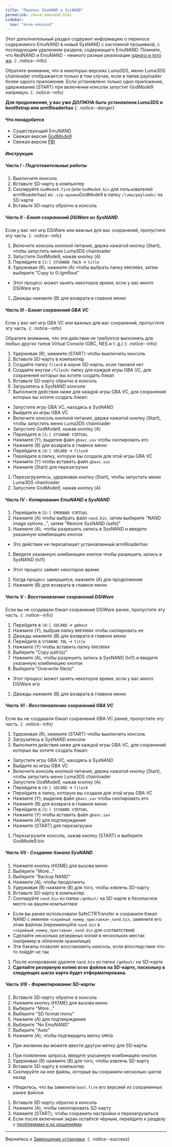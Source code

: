 ```yaml
---
title: "Перенос EmuNAND в SysNAND"
permalink: /move-emunand.html
sidebar:
  nav: "move-emunand"
---
```


Этот дополнительный раздел содержит информацию о переносе содержимого EmuNAND в новый SysNAND с кастомной прошивкой, с последующим удалением раздела, содержащего EmuNAND. Помните, что RedNAND и EmuNAND - немного разные реализации [одного и того же](http://3dbrew.org/wiki/NAND_Redirection).
{: .notice--info}

Обратите внимание, что в некоторых версиях Luma3DS, меню Luma3DS chainloader отображается только в том случае, если в папке payloader более одного приложения. Если установлено только одно приложение, удерживание (START) при включении консоли запустит GodMode9 напрямую.
{: .notice--info}

**Для продолжения, у вас уже ДОЛЖНА быть установлена Luma3DS и boot9strap или arm9loaderhax**
{: .notice--danger}

#### <a name="what_need" />Что понадобится

* Существующий EmuNAND
* Свежая версия [GodMode9](https://github.com/d0k3/GodMode9/releases/latest)
* Свежая версия [FBI](https://github.com/Steveice10/FBI/releases/latest)

#### <a name="instructions" />Инструкция

##### <a name="part1" />Часть I - Подготовительные работы

1. Выключите консоль
1. Вставьте SD-карту в компьютер
1. Скопируйте `GodMode9.firm` (или `GodMode9.bin` для пользователей arm9loaderhax) из `.zip-архива`GodMode9 в папку `/luma/payloads/` на SD-карте
1. Вставьте SD-карту обратно в консоль

##### <a name="part2" />Часть II - Бэкап сохранений DSiWare из SysNAND

Если у вас нет игр DSiWare или важных для вас сохранений, пропустите эту часть.
{: .notice--info}

1. Включите консоль кнопкой питания, держа нажатой кнопку (Start), чтобы запустить меню Luma3DS chainloader
1. Запустите GodMode9, нажав кнопку (A)
1. Перейдите в `[2:] SYSNAND TWLN` -> `title`
1. Удерживая (R), нажмите (A) чтобы выбрать папку `00030004`, затем выберите "Copy to 0:/gm9out"
  + Этот процесс может занять некоторое время, если у вас много DSiWare игр
1. Дважды нажмите (B) для возврата в главное меню

##### <a name="part3" />Часть III - Бэкап сохранений GBA VC

Если у вас нет игр GBA VC или важных для вас сохранений, пропустите эту часть.
{: .notice--info}

Обратите внимание, что эти действия не требуется выполнять для любых других типов Virtual Console (GBC, NES и т. д.)
{: .notice--info}

1. Удерживая (R), нажмите (START) чтобы выключить консоль
1. Вставьте SD-карту в компьютер
1. Создайте папку `files9` в корне SD-карты, если таковой нет
1. Создайте внутри `/files9/` папку для каждой игры GBA VC, для сохранений которых вы хотите создать бэкап 
1. Вставьте SD-карту обратно в консоль
1. Загрузитесь в SysNAND консоли
1. Выполните действия ниже для каждой игры GBA VC, для сохранений которых вы хотите создать бэкап:
  + Запустите игру GBA VC, находясь в SysNAND
  + Выйдите из игры GBA VC
  + Включите консоль кнопкой питания, держа нажатой кнопку (Start), чтобы запустить меню Luma3DS chainloader
  + Запустите GodMode9, нажав кнопку (A)
  + Перейдите в `[S:] SYSNAND VIRTUAL`
  + Нажмите (Y), выделив файл `gbavc.sav` чтобы скопировать его
  + Нажмите (B) для возврата в главное меню
  + Перейдите в `[0:] SDCARD` -> `files9`
  + Перейдите в папку, которую вы создали для этой игры GBA VC
  + Нажмите (Y) чтобы вставить файл `gbavc.sav`
  + Нажмите (Start) для перезагрузки
1. Перезагрузитесь, удерживая кнопку (Start), чтобы запустить меню Luma3DS chainloader
1. Запустите GodMode9, нажав кнопку (A)

##### <a name="part4" />Часть IV - Копирование EmuNAND в SysNAND

1. Перейдите в `[E:] EMUNAND VIRTUAL`
1. Нажмите (A) чтобы выбрать файл `nand.bin`, затем выберите "NAND image options...", затем "Restore SysNAND (safe)"
1. Нажмите (A), чтобы разрешить запись в SysNAND и введите указанную комбинацию кнопок
  + Это действие не перезапишет установленный arm9loaderhax
1. Введите указанную комбинацию кнопок чтобы разрешить запись в SysNAND (lvl1)
  + Этот процесс займет некоторое время
1. Когда процесс завершится, нажмите (A) для продолжения
1. Нажмите (B) для возврата в главное меню

##### <a name="part5" />Часть V - Восстановление сохранений DSiWare

Если вы не создавали бэкап сохранений DSiWare ранее, пропустите эту часть.
{: .notice--info}

1. Перейдите в `[0:] SDCARD` -> `gm9out`
1. Нажмите (Y), выбрав папку `00030004` чтобы скопировать ее
1. Дважды нажмите (B) для возврата в главное меню
1. Перейдите в `SYSNAND TWL` -> `title`
1. Нажмите (Y) чтобы вставить папку `00030004`
1. Выберите "Copy path(s)"
1. Нажмите (A), чтобы разрешить запись в SysNAND (lvl1) и введите указанную комбинацию кнопок
1. Выберите "Overwrite file(s)"
  + Этот процесс может занять некоторое время, если у вас много DSiWare игр
1. Дважды нажмите (B) для возврата в главное меню

##### <a name="part6" />Часть VI - Восстановление сохранений GBA VC

Если вы не создавали бэкап сохранений GBA VC ранее, пропустите эту часть.
{: .notice--info}

1. Удерживая (R), нажмите (START) чтобы выключить консоль
1. Загрузитесь в SysNAND консоли
1. Выполните действия ниже для каждой игры GBA VC, для сохранений которых вы хотите создать бэкап:
  + Запустите игру GBA VC, находясь в SysNAND
  + Выйдите из игры GBA VC
  + Включите консоль кнопкой питания, держа нажатой кнопку (Start), чтобы запустить меню Luma3DS chainloader
  + Запустите GodMode9, нажав кнопку (A)
  + Перейдите в `[0:] SDCARD` -> `files9`
  + Перейдите в папку, которую вы создали для этой игры GBA VC
  + Нажмите (Y), выделив файл `gbavc.sav` чтобы скопировать его
  + Нажмите (B) для возврата в главное меню
  + Перейдите в `[S:] SYSNAND VIRTUAL`
  + Нажмите (Y) чтобы вставить файл `gbavc.sav`
  + Нажмите (A) для подтверждения
  + Нажмите (START) для перезагрузки
1. Перезагрузите консоль, зажав кнопку (START) и выберите GodMode9.bin

##### <a name="part7" />Часть VII - Создание бэкапа SysNAND

1. Нажмите кнопку (HOME) для вызова меню
1. Выберите "More..."
1. Выберите "Backup NAND"
1. Нажмите (A), чтобы продолжить
1. Удерживая (R) нажмите (B) для того, чтобы извлечь SD-карту
1. Вставьте SD-карту в компьютер
1. Скопируйте `nand.bin` из папки `/gm9out/` на SD-карте в безопасное место на вашем компьютере
  + Если вы ранее использовали SafeCTRTransfer и сохранили бэкап NAND с именем `<серийный_номер_приставки>_nand.bin`, замените его этим файлом (переименуйте `nand.bin` в `<серийный_номер_приставки>_nand.bin` для соответствия)
  + Сделайте несколько резервных копий в нескольких местах (например в облачном хранилище)
  + Эти бэкапы позволят восстановить консоль, если впоследствии что-то пойдёт не так
1. После копирования удалите `nand.bin` из папки `/gm9out/` на SD-карте
1. **Сделайте резервную копию всех файлов на SD-карте, поскольку в следующих шагах карта будет отформатирована.**

##### <a name="part8" />Часть VIII - Форматирование SD-карты

1. Вставьте SD-карту обратно в консоль
1. Нажмите кнопку (HOME) для вызова меню
1. Выберите "More..."
1. Выберите "SD format menu"
1. Нажмите (A) для подтверждения
1. Выберите "No EmuNAND"
1. Выберите "Auto"
1. Нажмите (A), чтобы подтвердить метку `GM9SD`
  + При желании вы можете ввести другую метку для SD-карты
1. При появлении запроса, введите указанную комбинацию кнопок
1. Удерживая (R) нажмите (B) для того, чтобы извлечь SD-карту
1. Вставьте SD-карту в компьютер
1. Скопируйте на нее файлы, которые вы сохранили несколько шагов назад
  + Убедитесь, что вы заменили `boot.firm` его версией из сохраненных ранее файлов
1. Вставьте SD-карту обратно в консоль
1. Нажмите (A), чтобы смонтировать SD-карту
1. Нажмите (START), чтобы сохранить настройки и перезагрузиться
1. Если после включения экран остаётся чёрным, перейдите к разделу с [проблемами и их решениями](troubleshooting#ts_sys_down)

___

Вернитесь к [Завершение установки](finalizing-setup).
{: .notice--success}